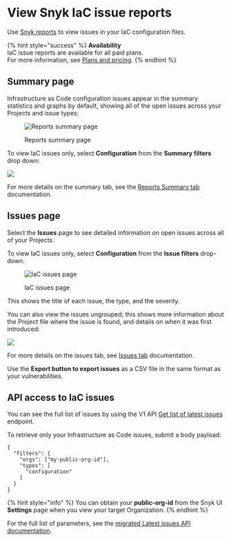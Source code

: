# View Snyk IaC issue reports

Use [Snyk reports](../../manage-issues/reporting/legacy-reports/) to view issues in your IaC configuration files.

{% hint style="success" %}
**Availability**\
IaC issue reports are available for all paid plans. \
For more information, see [Plans and pricing](https://snyk.io/plans).
{% endhint %}

## Summary page

Infrastructure as Code configuration issues appear in the summary statistics and graphs by default, showing all of the open issues across your Projects and issue types:

<figure><img src="../../.gitbook/assets/image4.png" alt="Reports summary page"><figcaption><p>Reports summary page</p></figcaption></figure>

To view IaC issues only, select **Configuration** from the **Summary filters** drop down:

![](../../.gitbook/assets/screenshot\_2021-02-17\_at\_14.22.50.png)

For more details on the summary tab, see the [Reports Summary tab](../../manage-issues/reporting/legacy-reports/legacy-reports-summary-tab.md) documentation.

## Issues page

Select the **Issues** page to see detailed information on open issues across all of your Projects.

To view IaC issues only, select **Configuration** from the **Issue filters** drop-down.

<figure><img src="../../.gitbook/assets/image3 (2).png" alt="IaC issues page"><figcaption><p>IaC issues page</p></figcaption></figure>

This shows the title of each issue, the type, and the severity.

You can also view the issues ungrouped; this shows more information about the Project file where the issue is found, and details on when it was first introduced:

![](<../../.gitbook/assets/image2-3 (1) (1) (1) (1) (1) (1) (1) (1) (1) (1) (1) (1) (1) (1) (5) (7).png>)

For more details on the issues tab, see [Issues tab](../../manage-issues/reporting/legacy-reports/legacy-reports-issues-tab.md) documentation.

Use the **Export button to export issues** as a CSV file in the same format as your vulnerabilities.

## API access to IaC issues

You can see the full list of issues by using the V1 API [Get list of latest issues ](https://snyk.docs.apiary.io/#reference/reporting-api/latest-issues/get-list-of-latest-issues?console=1)endpoint.

To retrieve only your Infrastructure as Code issues, submit a body payload:

```
{
  "filters": {
    "orgs": ["my-public-org-id"],
    "types": [
      "configuration"
    ]
  }
}
```

{% hint style="info" %}
You can obtain your **public-org-id** from the Snyk UI **Settings** page when you view your target Organization.
{% endhint %}

For the full list of parameters, see the [migrated Latest issues API documentation](https://snyk.docs.apiary.io/#reference/reporting-api/latest-issues/get-list-of-latest-issues?console=1).
